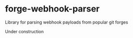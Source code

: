 # forge-webhook-parser
Library for parsing webhook payloads from popular git forges

Under construction
